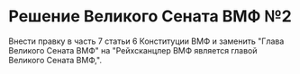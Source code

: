 # Решение Великого Сената ВМФ №2

Внести правку в часть 7 статьи 6 Конституции ВМФ и заменить "Глава Великого Сената ВМФ" на "Рейхсканцлер ВМФ является главой Великого Сената ВМФ,".
